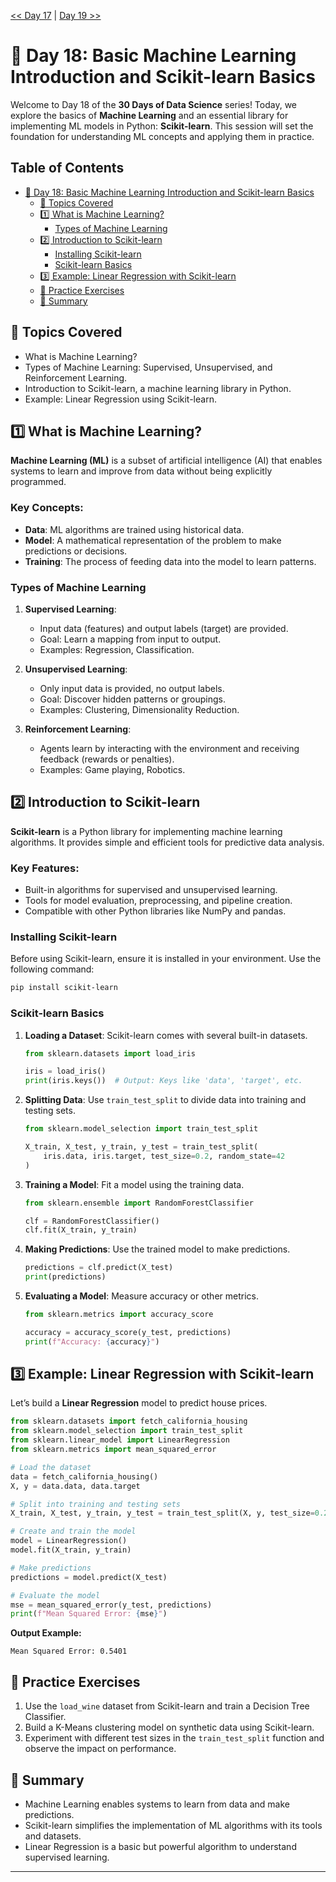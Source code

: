 [<< Day 17](../17_Hypothesis%20Testing/17_Hypothesis%20Testing.md) | [Day 19 >>](../19_Linear%20Regression/19_Linear%20Regression.md)


# 📘 Day 18: Basic Machine Learning Introduction and Scikit-learn Basics

Welcome to Day 18 of the **30 Days of Data Science** series! Today, we explore the basics of **Machine Learning** and an essential library for implementing ML models in Python: **Scikit-learn**. This session will set the foundation for understanding ML concepts and applying them in practice.



## Table of Contents

- [📘 Day 18: Basic Machine Learning Introduction and Scikit-learn Basics](#-day-18-basic-machine-learning-introduction-and-scikit-learn-basics)
  - [📌 Topics Covered](#-topics-covered)
  - [1️⃣ What is Machine Learning?](#1️⃣-what-is-machine-learning)
    - [Types of Machine Learning](#types-of-machine-learning)
  - [2️⃣ Introduction to Scikit-learn](#2️⃣-introduction-to-scikit-learn)
    - [Installing Scikit-learn](#installing-scikit-learn)
    - [Scikit-learn Basics](#scikit-learn-basics)
  - [3️⃣ Example: Linear Regression with Scikit-learn](#3️⃣-example-linear-regression-with-scikit-learn)
  - [🧠 Practice Exercises](#-practice-exercises)
  - [🌟 Summary](#-summary)
  



## 📌 Topics Covered

- What is Machine Learning?
- Types of Machine Learning: Supervised, Unsupervised, and Reinforcement Learning.
- Introduction to Scikit-learn, a machine learning library in Python.
- Example: Linear Regression using Scikit-learn.



## 1️⃣ What is Machine Learning?

**Machine Learning (ML)** is a subset of artificial intelligence (AI) that enables systems to learn and improve from data without being explicitly programmed.

### Key Concepts:
- **Data**: ML algorithms are trained using historical data.
- **Model**: A mathematical representation of the problem to make predictions or decisions.
- **Training**: The process of feeding data into the model to learn patterns.



### Types of Machine Learning

1. **Supervised Learning**:
   - Input data (features) and output labels (target) are provided.
   - Goal: Learn a mapping from input to output.
   - Examples: Regression, Classification.

2. **Unsupervised Learning**:
   - Only input data is provided, no output labels.
   - Goal: Discover hidden patterns or groupings.
   - Examples: Clustering, Dimensionality Reduction.

3. **Reinforcement Learning**:
   - Agents learn by interacting with the environment and receiving feedback (rewards or penalties).
   - Examples: Game playing, Robotics.



## 2️⃣ Introduction to Scikit-learn

**Scikit-learn** is a Python library for implementing machine learning algorithms. It provides simple and efficient tools for predictive data analysis.

### Key Features:
- Built-in algorithms for supervised and unsupervised learning.
- Tools for model evaluation, preprocessing, and pipeline creation.
- Compatible with other Python libraries like NumPy and pandas.



### Installing Scikit-learn

Before using Scikit-learn, ensure it is installed in your environment. Use the following command:

```bash
pip install scikit-learn
```



### Scikit-learn Basics

1. **Loading a Dataset**:
   Scikit-learn comes with several built-in datasets.

   ```python
   from sklearn.datasets import load_iris

   iris = load_iris()
   print(iris.keys())  # Output: Keys like 'data', 'target', etc.
   ```

2. **Splitting Data**:
   Use `train_test_split` to divide data into training and testing sets.

   ```python
   from sklearn.model_selection import train_test_split

   X_train, X_test, y_train, y_test = train_test_split(
       iris.data, iris.target, test_size=0.2, random_state=42
   )
   ```

3. **Training a Model**:
   Fit a model using the training data.

   ```python
   from sklearn.ensemble import RandomForestClassifier

   clf = RandomForestClassifier()
   clf.fit(X_train, y_train)
   ```

4. **Making Predictions**:
   Use the trained model to make predictions.

   ```python
   predictions = clf.predict(X_test)
   print(predictions)
   ```

5. **Evaluating a Model**:
   Measure accuracy or other metrics.

   ```python
   from sklearn.metrics import accuracy_score

   accuracy = accuracy_score(y_test, predictions)
   print(f"Accuracy: {accuracy}")
   ```



## 3️⃣ Example: Linear Regression with Scikit-learn

Let’s build a **Linear Regression** model to predict house prices.

```python
from sklearn.datasets import fetch_california_housing
from sklearn.model_selection import train_test_split
from sklearn.linear_model import LinearRegression
from sklearn.metrics import mean_squared_error

# Load the dataset
data = fetch_california_housing()
X, y = data.data, data.target

# Split into training and testing sets
X_train, X_test, y_train, y_test = train_test_split(X, y, test_size=0.2, random_state=42)

# Create and train the model
model = LinearRegression()
model.fit(X_train, y_train)

# Make predictions
predictions = model.predict(X_test)

# Evaluate the model
mse = mean_squared_error(y_test, predictions)
print(f"Mean Squared Error: {mse}")
```

**Output Example:**

```plaintext
Mean Squared Error: 0.5401
```



## 🧠 Practice Exercises

1. Use the `load_wine` dataset from Scikit-learn and train a Decision Tree Classifier.
2. Build a K-Means clustering model on synthetic data using Scikit-learn.
3. Experiment with different test sizes in the `train_test_split` function and observe the impact on performance.



## 🌟 Summary

- Machine Learning enables systems to learn from data and make predictions.
- Scikit-learn simplifies the implementation of ML algorithms with its tools and datasets.
- Linear Regression is a basic but powerful algorithm to understand supervised learning.

---


